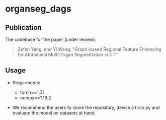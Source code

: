 # organseg_dags

## Publication
The codebase for the paper (under review):
> Zefan Yang, and Yi Wang, "Graph-based Regional Feature Enhancing for Abdominal Multi-Organ Segmentation in CT."

## Usage
- Requirments:
  - torch==1.7.1
  - numpy==1.19.2

- We recommend the users to clone the repository, devise a train.py and evaluate the model on datasets at hand.
